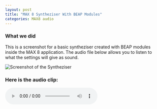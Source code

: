 ```yaml
---
layout: post
title: "MAX 8 Syntheziser With BEAP Modules"
categories: MAX8 audio
---
```



### What we did
This is a screenshot for a basic syntheziser created with BEAP modules inside the MAX 8 application. The audio file below allows you to listen
to what the settings will give as sound.

![Screenshot of the Syntheziser](/assets/220516MAX8_BEAPProj1.png)

### Here is the audio clip:

<div>
  <audio controls>
    <source src="/assets/220516Rec1.mp3" type="audio/mpeg">
  </audio>
</div>
